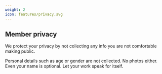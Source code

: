 ```yaml
---
weight: 2
icon: features/privacy.svg
---
```


## Member privacy

We protect your privacy by not collecting any info you are not comfortable making public.

Personal details such as age or gender are not collected. No photos either. Even your name is optional. Let your work speak for itself.